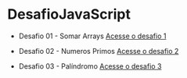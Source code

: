 # DesafioJavaScript
- Desafio 01 - Somar Arrays
[Acesse o desafio 1](https://github.com/fernandokerico/DesafioJavaScript/blob/main/SomarArray) 

- Desafio 02 - Numeros Primos
[Acesse o desafio 2](https://github.com/fernandokerico/DesafioJavaScript/blob/main/numerosPrimos)

- Desafio 03 - Palíndromo
[Acesse o desafio 3](https://github.com/fernandokerico/DesafioJavaScript/blob/main/pal%C3%ADndromo)



